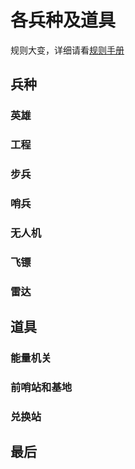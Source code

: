 # 各兵种及道具
规则大变，详细请看[规则手册](https://bbs.robomaster.com/wiki/20204847)

## 兵种
### 英雄
### 工程
### 步兵
### 哨兵
### 无人机
### 飞镖
### 雷达

## 道具
### 能量机关
### 前哨站和基地
### 兑换站

## 最后


